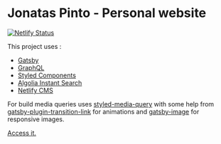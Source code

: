 # Jonatas Pinto - Personal website

[![Netlify Status](https://api.netlify.com/api/v1/badges/c810c710-411b-4f22-8d6b-c29b4a650bd0/deploy-status)](https://app.netlify.com/sites/mystifying-kare-d420c0/deploys)

This project uses :

- [Gatsby](https://www.gatsbyjs.org/)
- [GraphQL](https://graphql.org/)
- [Styled Components](https://www.styled-components.com/)
- [Algolia Instant Search](https://www.algolia.com/products/instantsearch/)
- [Netlify CMS](https://www.netlifycms.org/)

For build media queries uses [styled-media-query](https://github.com/morajabi/styled-media-query) with some help from [gatsby-plugin-transition-link](https://www.gatsbyjs.org/packages/gatsby-plugin-transition-link/) for animations and [gatsby-image](https://www.gatsbyjs.org/packages/gatsby-image/) for responsive images.

[Access it.](http://www.jonataspinto.com.br/)
